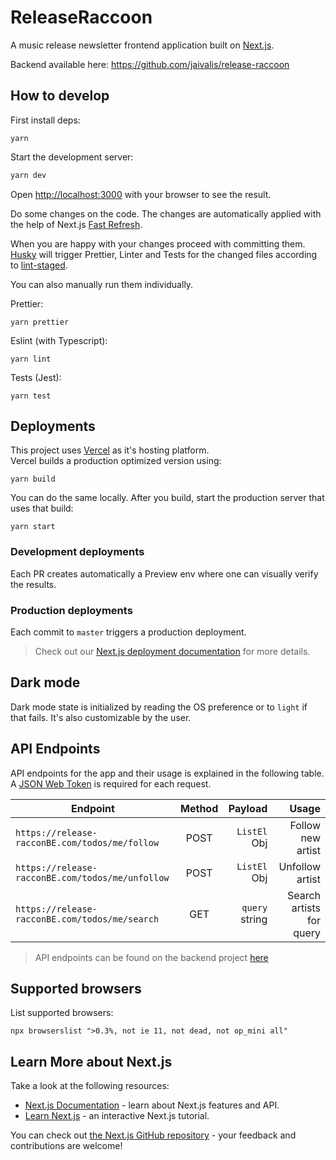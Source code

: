 # ReleaseRaccoon

A music release newsletter frontend application built on [Next.js](https://nextjs.org/).

Backend available here: https://github.com/jaivalis/release-raccoon

## How to develop

First install deps:

```shell
yarn
```

Start the development server:

```bash
yarn dev
```

Open [http://localhost:3000](http://localhost:3000) with your browser to see the result.

Do some changes on the code. The changes are automatically applied with the help of Next.js [Fast Refresh](https://nextjs.org/docs/basic-features/fast-refresh).

When you are happy with your changes proceed with committing them. [Husky](https://github.com/typicode/husky)
will trigger Prettier, Linter and Tests for the changed files according to [lint-staged](https://github.com/okonet/lint-staged).

You can also manually run them individually.

Prettier:

```shell
yarn prettier
```

Eslint (with Typescript):

```shell
yarn lint
```

Tests (Jest):

```shell
yarn test
```

## Deployments

This project uses [Vercel](https://vercel.com/) as it's hosting platform.  
Vercel builds a production optimized version using:

```shell
yarn build
```

You can do the same locally. After you build, start the production server that uses that build:

```shell
yarn start
```

### Development deployments

Each PR creates automatically a Preview env where one can visually verify the results.

### Production deployments

Each commit to `master` triggers a production deployment.

> Check out our [Next.js deployment documentation](https://nextjs.org/docs/deployment) for more details.

## Dark mode

Dark mode state is initialized by reading the OS preference or to `light` if that fails. It's also customizable by the user.

## API Endpoints

API endpoints for the app and their usage is explained in the following table.  
A [JSON Web Token](https://datatracker.ietf.org/doc/html/rfc7519) is required for each request.

| Endpoint                                         | Method |        Payload |                    Usage |
| ------------------------------------------------ | :----: | -------------: | -----------------------: |
| `https://release-racconBE.com/todos/me/follow`   |  POST  |   `ListEl` Obj |        Follow new artist |
| `https://release-racconBE.com/todos/me/unfollow` |  POST  |   `ListEl` Obj |          Unfollow artist |
| `https://release-racconBE.com/todos/me/search`   |  GET   | `query` string | Search artists for query |

> API endpoints can be found on the backend project [here](https://github.com/jaivalis/release-raccoon#readmeTODO)

## Supported browsers

List supported browsers:

```shell
npx browserslist ">0.3%, not ie 11, not dead, not op_mini all"
```

## Learn More about Next.js

Take a look at the following resources:

- [Next.js Documentation](https://nextjs.org/docs) - learn about Next.js features and API.
- [Learn Next.js](https://nextjs.org/learn) - an interactive Next.js tutorial.

You can check out [the Next.js GitHub repository](https://github.com/vercel/next.js/) - your feedback and contributions are welcome!
